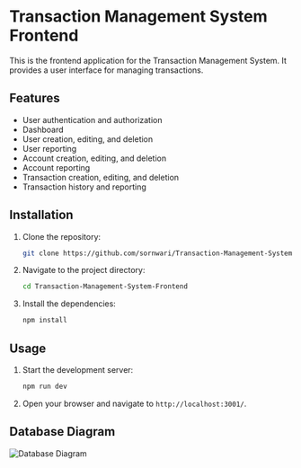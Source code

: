# Transaction Management System Frontend

This is the frontend application for the Transaction Management System. It provides a user interface for managing transactions.

## Features

- User authentication and authorization
- Dashboard
- User creation, editing, and deletion
- User reporting
- Account creation, editing, and deletion
- Account reporting
- Transaction creation, editing, and deletion
- Transaction history and reporting

## Installation

1. Clone the repository:
    ```bash
    git clone https://github.com/sornwari/Transaction-Management-System-Frontend.git
    ```
2. Navigate to the project directory:
    ```bash
    cd Transaction-Management-System-Frontend
    ```
3. Install the dependencies:
    ```bash
    npm install
    ```

## Usage

1. Start the development server:
    ```bash
    npm run dev
    ```
2. Open your browser and navigate to `http://localhost:3001/`.

## Database Diagram

![Database Diagram](src/asset/diagram/db_diagram.png)

